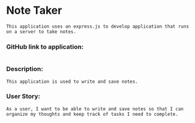 # Note Taker 
```
This application uses an express.js to develop application that runs on a server to take notes.
```

 ### GitHub link to application:
```

```

### Description:
```
This application is used to write and save notes. 
```



### User Story:

```
As a user, I want to be able to write and save notes so that I can organize my thoughts and keep track of tasks I need to complete.
```